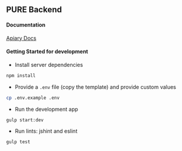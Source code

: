 ## PURE Backend

#### Documentation

[Apiary Docs](http://docs.purebackend.apiary.io/#)

#### Getting Started for development

* Install server dependencies

```sh
npm install
```

* Provide a `.env` file (copy the template) and provide custom values

```sh
cp .env.example .env
```

* Run the development app

```sh
gulp start:dev
```

* Run lints: jshint and eslint

```sh
gulp test
```